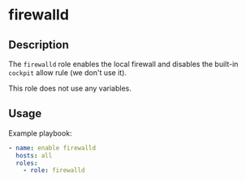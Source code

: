 firewalld
=========

Description
-----------

The `firewalld` role enables the local firewall and disables the built-in
`cockpit` allow rule (we don't use it).

This role does not use any variables.


Usage
-----

Example playbook:

````yaml
- name: enable firewalld
  hosts: all
  roles:
    - role: firewalld
````
